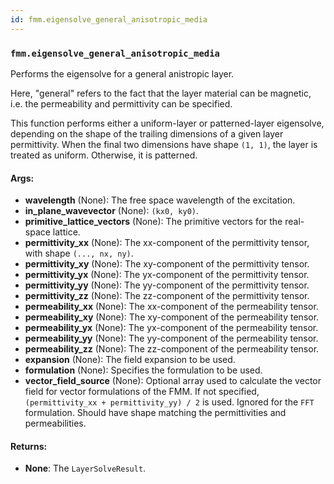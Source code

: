 ```yaml
---
id: fmm.eigensolve_general_anisotropic_media
---
```


    
### `fmm.eigensolve_general_anisotropic_media`
Performs the eigensolve for a general anistropic layer.

Here, "general" refers to the fact that the layer material can be magnetic, i.e.
the permeability and permittivity can be specified.

This function performs either a uniform-layer or patterned-layer eigensolve,
depending on the shape of the trailing dimensions of a given layer permittivity.
When the final two dimensions have shape `(1, 1)`, the layer is treated as
uniform. Otherwise, it is patterned.

#### Args:
- **wavelength** (None): The free space wavelength of the excitation.
- **in_plane_wavevector** (None): `(kx0, ky0)`.
- **primitive_lattice_vectors** (None): The primitive vectors for the real-space lattice.
- **permittivity_xx** (None): The xx-component of the permittivity tensor, with
shape `(..., nx, ny)`.
- **permittivity_xy** (None): The xy-component of the permittivity tensor.
- **permittivity_yx** (None): The yx-component of the permittivity tensor.
- **permittivity_yy** (None): The yy-component of the permittivity tensor.
- **permittivity_zz** (None): The zz-component of the permittivity tensor.
- **permeability_xx** (None): The xx-component of the permeability tensor.
- **permeability_xy** (None): The xy-component of the permeability tensor.
- **permeability_yx** (None): The yx-component of the permeability tensor.
- **permeability_yy** (None): The yy-component of the permeability tensor.
- **permeability_zz** (None): The zz-component of the permeability tensor.
- **expansion** (None): The field expansion to be used.
- **formulation** (None): Specifies the formulation to be used.
- **vector_field_source** (None): Optional array used to calculate the vector field for
vector formulations of the FMM. If not specified, `(permittivity_xx +
permittivity_yy) / 2` is used. Ignored for the `FFT` formulation. Should
have shape matching the permittivities and permeabilities.

#### Returns:
- **None**: The `LayerSolveResult`.
